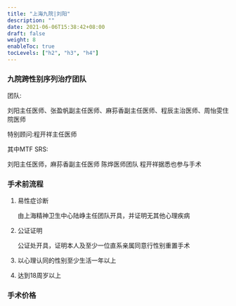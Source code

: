 ```yaml
---
title: "上海九院|刘阳"
description: ""
date: 2021-06-06T15:38:42+08:00
draft: false
weight: 8
enableToc: true
tocLevels: ["h2", "h3", "h4"]
---
```

### 九院跨性别序列治疗团队

团队:

刘阳主任医师、张盈帆副主任医师、麻荪香副主任医师、程辰主治医师、周怡雯住院医师 

特别顾问:程开祥主任医师

其中MTF SRS:

刘阳主任医师，麻荪香副主任医师 陈烨医师团队 程开祥据悉也参与手术



### 手术前流程

1. 易性症诊断

	由上海精神卫生中心陆峥主任团队开具，并证明无其他心理疾病

2. 公证证明

	公证处开具，证明本人及至少一位直系亲属同意行性别重置手术

3. 以心理认同的性别至少生活一年以上

4. 达到18周岁以上

### 手术价格
